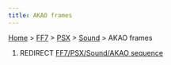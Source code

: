 ```yaml
---
title: AKAO frames
---
```


[Home](../../../Main%20Page.md.md) > [FF7](../../../FF7.md) > [PSX](../../PSX.md) > [Sound](../Sound.md) > AKAO frames

1.  REDIRECT [FF7/PSX/Sound/AKAO sequence][]

  [FF7/PSX/Sound/AKAO sequence]: AKAO%20sequence.md "wikilink"
